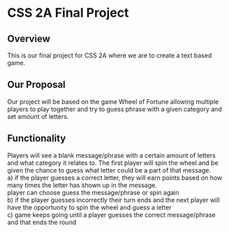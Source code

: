 # CSS 2A Final Project   

## Overview   
This is our final project for CSS 2A where we are to create a text based game.

## Our Proposal      
Our project will be based on the game Wheel of Fortune allowing multiple players to play together and try to guess phrase with a given category and set amount of letters.  

## Functionality     
Players will see a blank message/phrase with a certain amount of letters and what category it relates to. The first player will spin the wheel and be given the chance to guess what letter could be a part of that message.       
a)  if the player guesses a correct letter, they will earn points based on how many times the letter has shown up in the message.     
    player can choose guess the message/phrase or spin again    
b)  if the player guesses incorrectly their turn ends and the next player will have the opportunity to spin the wheel and guess a letter    
c)  game keeps going until a player guesses the correct message/phrase and that ends the round    
